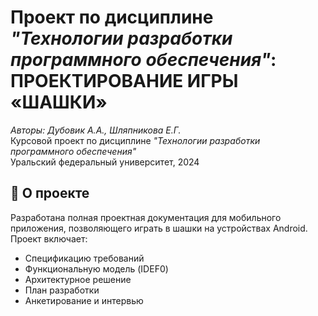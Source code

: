 # **Проект по дисциплине *"Технологии разработки программного обеспечения"*: ПРОЕКТИРОВАНИЕ ИГРЫ «ШАШКИ»**  
*Авторы: Дубовик А.А., Шляпникова Е.Г.*  
Курсовой проект по дисциплине *"Технологии разработки программного обеспечения"*  
Уральский федеральный университет, 2024  
  
## 📌 О проекте  
Разработана полная проектная документация для мобильного приложения, позволяющего играть в шашки на устройствах Android.  
Проект включает:
- Спецификацию требований
- Функциональную модель (IDEF0)
- Архитектурное решение
- План разработки
- Анкетирование и интервью

